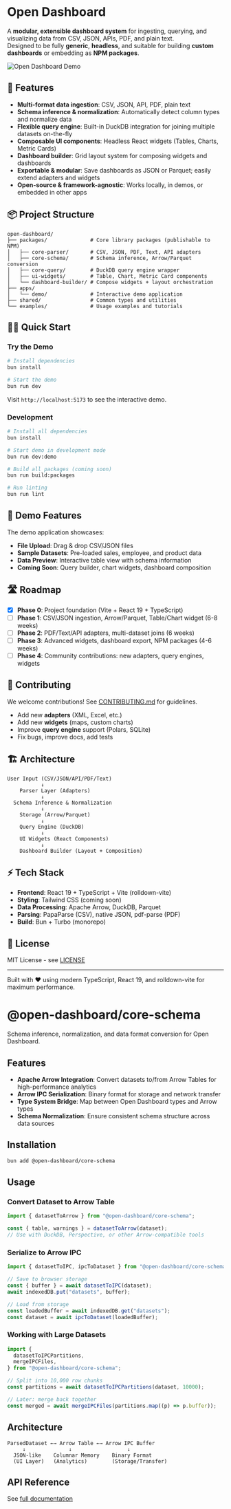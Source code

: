 # Open Dashboard

A **modular, extensible dashboard system** for ingesting, querying, and visualizing data from CSV, JSON, APIs, PDF, and plain text.  
Designed to be fully **generic**, **headless**, and suitable for building **custom dashboards** or embedding as **NPM packages**.

![Open Dashboard Demo](./docs/demo-preview.png)

## 🚀 Features

- **Multi-format data ingestion**: CSV, JSON, API, PDF, plain text
- **Schema inference & normalization**: Automatically detect column types and normalize data
- **Flexible query engine**: Built-in DuckDB integration for joining multiple datasets on-the-fly
- **Composable UI components**: Headless React widgets (Tables, Charts, Metric Cards)
- **Dashboard builder**: Grid layout system for composing widgets and dashboards
- **Exportable & modular**: Save dashboards as JSON or Parquet; easily extend adapters and widgets
- **Open-source & framework-agnostic**: Works locally, in demos, or embedded in other apps

## 📦 Project Structure

```
open-dashboard/
├── packages/              # Core library packages (publishable to NPM)
│   ├── core-parser/       # CSV, JSON, PDF, Text, API adapters
│   ├── core-schema/       # Schema inference, Arrow/Parquet conversion
│   ├── core-query/        # DuckDB query engine wrapper
│   ├── ui-widgets/        # Table, Chart, Metric Card components
│   └── dashboard-builder/ # Compose widgets + layout orchestration
├── apps/
│   └── demo/              # Interactive demo application
├── shared/                # Common types and utilities
└── examples/              # Usage examples and tutorials
```

## 🏃‍♂️ Quick Start

### Try the Demo

```bash
# Install dependencies
bun install

# Start the demo
bun run dev
```

Visit `http://localhost:5173` to see the interactive demo.

### Development

```bash
# Install all dependencies
bun install

# Start demo in development mode
bun run dev:demo

# Build all packages (coming soon)
bun run build:packages

# Run linting
bun run lint
```

## 🎯 Demo Features

The demo application showcases:

- **File Upload**: Drag & drop CSV/JSON files
- **Sample Datasets**: Pre-loaded sales, employee, and product data
- **Data Preview**: Interactive table view with schema information
- **Coming Soon**: Query builder, chart widgets, dashboard composition

## 🛣️ Roadmap

- [x] **Phase 0**: Project foundation (Vite + React 19 + TypeScript)
- [ ] **Phase 1**: CSV/JSON ingestion, Arrow/Parquet, Table/Chart widget (6-8 weeks)
- [ ] **Phase 2**: PDF/Text/API adapters, multi-dataset joins (6 weeks)
- [ ] **Phase 3**: Advanced widgets, dashboard export, NPM packages (4-6 weeks)
- [ ] **Phase 4**: Community contributions: new adapters, query engines, widgets

## 🤝 Contributing

We welcome contributions! See [CONTRIBUTING.md](./CONTRIBUTING.md) for guidelines.

- Add new **adapters** (XML, Excel, etc.)
- Add new **widgets** (maps, custom charts)
- Improve **query engine** support (Polars, SQLite)
- Fix bugs, improve docs, add tests

## 🏗️ Architecture

```
User Input (CSV/JSON/API/PDF/Text)
           ↓
    Parser Layer (Adapters)
           ↓
  Schema Inference & Normalization
           ↓
    Storage (Arrow/Parquet)
           ↓
    Query Engine (DuckDB)
           ↓
    UI Widgets (React Components)
           ↓
    Dashboard Builder (Layout + Composition)
```

## ⚡ Tech Stack

- **Frontend**: React 19 + TypeScript + Vite (rolldown-vite)
- **Styling**: Tailwind CSS (coming soon)
- **Data Processing**: Apache Arrow, DuckDB, Parquet
- **Parsing**: PapaParse (CSV), native JSON, pdf-parse (PDF)
- **Build**: Bun + Turbo (monorepo)

## 📄 License

MIT License - see [LICENSE](./LICENSE)

---

Built with ❤️ using modern TypeScript, React 19, and rolldown-vite for maximum performance.

# @open-dashboard/core-schema

Schema inference, normalization, and data format conversion for Open Dashboard.

## Features

- **Apache Arrow Integration**: Convert datasets to/from Arrow Tables for high-performance analytics
- **Arrow IPC Serialization**: Binary format for storage and network transfer
- **Type System Bridge**: Map between Open Dashboard types and Arrow types
- **Schema Normalization**: Ensure consistent schema structure across data sources

## Installation

```bash
bun add @open-dashboard/core-schema
```

## Usage

### Convert Dataset to Arrow Table

```typescript
import { datasetToArrow } from "@open-dashboard/core-schema";

const { table, warnings } = datasetToArrow(dataset);
// Use with DuckDB, Perspective, or other Arrow-compatible tools
```

### Serialize to Arrow IPC

```typescript
import { datasetToIPC, ipcToDataset } from "@open-dashboard/core-schema";

// Save to browser storage
const { buffer } = await datasetToIPC(dataset);
await indexedDB.put("datasets", buffer);

// Load from storage
const loadedBuffer = await indexedDB.get("datasets");
const dataset = await ipcToDataset(loadedBuffer);
```

### Working with Large Datasets

```typescript
import {
  datasetToIPCPartitions,
  mergeIPCFiles,
} from "@open-dashboard/core-schema";

// Split into 10,000 row chunks
const partitions = await datasetToIPCPartitions(dataset, 10000);

// Later: merge back together
const merged = await mergeIPCFiles(partitions.map((p) => p.buffer));
```

## Architecture

```
ParsedDataset ←→ Arrow Table ←→ Arrow IPC Buffer
     ↓              ↓                  ↓
  JSON-like    Columnar Memory    Binary Format
  (UI Layer)   (Analytics)        (Storage/Transfer)
```

## API Reference

See [full documentation](../../docs/core-schema.md)
